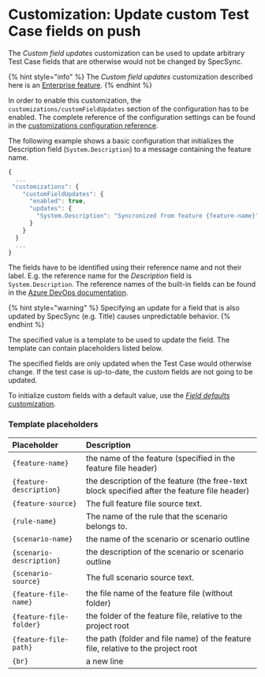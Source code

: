 # Customization: Update custom Test Case fields on push

The _Custom field updates_ customization can be used to update arbitrary Test Case fields that are otherwise would not be changed by SpecSync. 

{% hint style="info" %}
The _Custom field updates_ customization described here is an [Enterprise feature](../../licensing.md).
{% endhint %}

In order to enable this customization, the `customizations/customFieldUpdates` section of the configuration has to be enabled. The complete reference of the configuration settings can be found in the [customizations configuration reference](../../reference/configuration/configuration-customizations.md#customfieldupdates).

The following example shows a basic configuration that initializes the Description field \(`System.Description`\) to a message containing the feature name.

```javascript
{
  ...
 "customizations": {
    "customFieldUpdates": {
      "enabled": true,
      "updates": {
        "System.Description": "Syncronized from feature {feature-name}"
      }
    }
  }
  ...
}
```

The fields have to be identified using their reference name and not their label. E.g. the reference name for the _Description_ field is `System.Description`. The reference names of the built-in fields can be found in the [Azure DevOps documentation](https://docs.microsoft.com/en-us/azure/devops/boards/work-items/guidance/work-item-field?view=azure-devops).

{% hint style="warning" %}
Specifying an update for a field that is also updated by SpecSync \(e.g. Title\) causes unpredictable behavior. 
{% endhint %}

The specified value is a template to be used to update the field. The template can contain placeholders listed below.

The specified fields are only updated when the Test Case would otherwise change. If the test case is up-to-date, the custom fields are not going to be updated.

To initialize custom fields with a default value, use the [_Field defaults_ customization](customization-setting-test-case-fields-with-default-values.md).

### Template placeholders

| Placeholder | Description |
| :--- | :--- |
| `{feature-name}` | the name of the feature \(specified in the feature file header\) |
| `{feature-description}` | the description of the feature \(the free-text block specified after the feature file header\) |
| `{feature-source}` | The full feature file source text. |
| `{rule-name}` | The name of the rule that the scenario belongs to. |
| `{scenario-name}` | the name of the scenario or scenario outline |
| `{scenario-description}` | the description of the scenario or scenario outline |
| `{scenario-source}` | The full scenario source text. |
| `{feature-file-name}` | the file name of the feature file \(without folder\) |
| `{feature-file-folder}` | the folder of the feature file, relative to the project root |
| `{feature-file-path}` | the path \(folder and file name\) of the feature file, relative to the project root |
| `{br}` | a new line |

